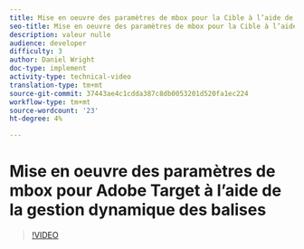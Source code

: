 ```yaml
---
title: Mise en oeuvre des paramètres de mbox pour la Cible à l’aide de la gestion dynamique des balises
seo-title: Mise en oeuvre des paramètres de mbox pour la Cible à l’aide de la gestion dynamique des balises
description: valeur nulle
audience: developer
difficulty: 3
author: Daniel Wright
doc-type: implement
activity-type: technical-video
translation-type: tm+mt
source-git-commit: 37443ae4c1cdda387c8db0053201d520fa1ec224
workflow-type: tm+mt
source-wordcount: '23'
ht-degree: 4%

---
```



# Mise en oeuvre des paramètres de mbox pour Adobe Target à l’aide de la gestion dynamique des balises

>[!VIDEO](https://video.tv.adobe.com/v/17383/?quality=12)